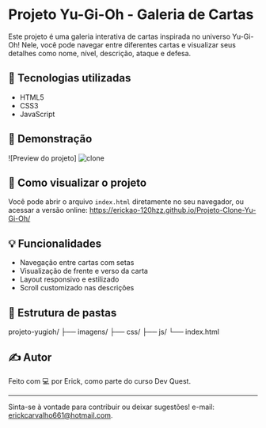 
# Projeto Yu-Gi-Oh - Galeria de Cartas

Este projeto é uma galeria interativa de cartas inspirada no universo Yu-Gi-Oh! Nele, você pode navegar entre diferentes cartas e visualizar seus detalhes como nome, nível, descrição, ataque e defesa.

## 🧪 Tecnologias utilizadas

- HTML5
- CSS3
- JavaScript

## 📸 Demonstração

![Preview do projeto] ![clone](https://github.com/user-attachments/assets/60c30aae-f8c3-48dc-997c-106267a67a8b)

## 🚀 Como visualizar o projeto

Você pode abrir o arquivo `index.html` diretamente no seu navegador, ou acessar a versão online: https://erickao-120hzz.github.io/Projeto-Clone-Yu-Gi-Oh/

## 💡 Funcionalidades

- Navegação entre cartas com setas
- Visualização de frente e verso da carta
- Layout responsivo e estilizado
- Scroll customizado nas descrições

## 📁 Estrutura de pastas

projeto-yugioh/
├── imagens/
├── css/
├── js/
└── index.html


## ✍️ Autor

Feito com 💻 por Erick, como parte do curso Dev Quest.

---

Sinta-se à vontade para contribuir ou deixar sugestões!
e-mail: erickcarvalho661@hotmail.com.

